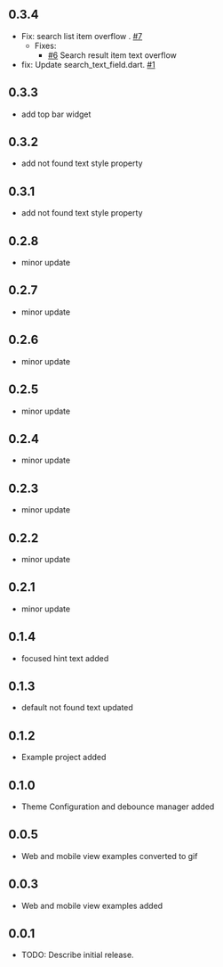 ## 0.3.4
- Fix: search list item overflow . [#7](https://github.com/AcarFurkan/overlay_search/pull/7)
  - Fixes:
    - [#6](https://github.com/AcarFurkan/overlay_search/issues/6) Search result item text overflow 
- fix: Update search_text_field.dart. [#1](https://github.com/AcarFurkan/overlay_search/pull/1)
## 0.3.3

* add top bar widget

## 0.3.2

* add not found text style property

## 0.3.1

* add not found text style property

## 0.2.8

* minor update

## 0.2.7

* minor update

## 0.2.6

* minor update

## 0.2.5

* minor update

## 0.2.4

* minor update

## 0.2.3

* minor update

## 0.2.2

* minor update

## 0.2.1

* minor update

## 0.1.4

* focused hint text added 

## 0.1.3 

* default not found text updated

## 0.1.2    

* Example project added

## 0.1.0

* Theme Configuration and debounce manager added 

## 0.0.5

* Web and mobile view examples converted to gif

## 0.0.3

* Web and mobile view examples added

## 0.0.1

* TODO: Describe initial release.
